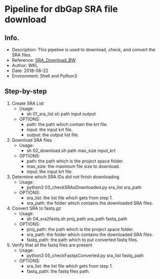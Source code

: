 # Pipeline for dbGap SRA file download
## Info.
* Description: This pipeline is used to download, check, and convert the SRA files.
* Reference: [SRA_Download_BW](https://wiki.ncsa.illinois.edu/download/attachments/44958475/SRA_Download_BW.%20Final.Aug18_2017.pdf?version=1&modificationDate=1505510727000&api=v2)
* Author: WKL
* Date: 2018-08-22
* Environment: Shell and Python3
## Step-by-step
1. Create SRA List
	* Usage: 
		+ sh 01_sra_list.sh path input output
	* OPTIONS:
		+ path: the path which contain the krt file.
		+ input: the input krt file.
		+ output: the output list file.
2. Download SRA files
	* Usage: 
		+ sh 02_download.sh path max_size input_krt
	* OPTIONS:
		+ path: the path which is the project space folder.
		+ max_size: the maximum file size to download. 
		+ input: the input krt file.
3. Determine which SRA IDs did not finish downloading
	* Usage: 
		+ python3 03_checkSRAsDownloaded.py sra_list sra_path
	* OPTIONS:
		+ sra_list: the list file which gets from step 1.
		+ sra_path: the folder which contains the downloaded SRA files.
4. Convert SRA to fastq.gz
	* Usage: 
		+ sh 04_sra2fastq.sh proj_path sra_path fastq_path
	* OPTIONS:
		+ proj_path: the path which is the project space folder.
		+ sra_path: the folder which contains the downloaded SRA files.
		+ fastq_path: the path which to put converted fastq files.
5. Verify that all the fastq files are present
	* Usage: 
		+ python3 05_checkFastqsConverted.py sra_list fastq_path
	* OPTIONS:
		+ sra_list: the list file which gets from step 1.
		+ fastq_path: the fastq files path.

